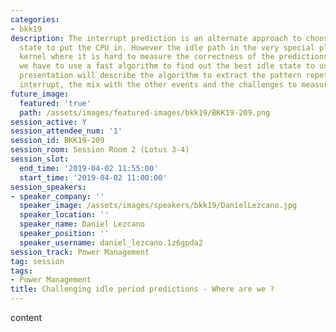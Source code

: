 ```yaml
---
categories:
- bkk19
description: The interrupt prediction is an alternate approach to choose the idle
  state to put the CPU in. However the idle path in the very special place of the
  kernel where it is hard to measure the correctness of the predictions and where
  we have to use a fast algorithm to find out the best idle state to use.<br /> The
  presentation will describe the algorithm to extract the pattern repetitions of an
  interrupt, the mix with the other events and the challenges to measure the timings.
future_image:
  featured: 'true'
  path: /assets/images/featured-images/bkk19/BKK19-209.png
session_active: Y
session_attendee_num: '1'
session_id: BKK19-209
session_room: Session Room 2 (Lotus 3-4)
session_slot:
  end_time: '2019-04-02 11:55:00'
  start_time: '2019-04-02 11:00:00'
session_speakers:
- speaker_company: ''
  speaker_image: /assets/images/speakers/bkk19/DanielLezcano.jpg
  speaker_location: ''
  speaker_name: Daniel Lezcano
  speaker_position: ''
  speaker_username: daniel_lezcano.1z6gpda2
session_track: Power Management
tag: session
tags:
- Power Management
title: Challenging idle period predictions - Where are we ?
---
```


content